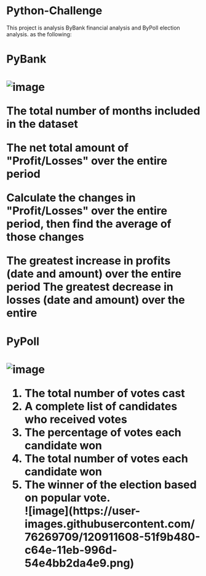 
# Python-Challenge

 
<p>This project is analysis ByBank financial analysis and ByPoll election analysis. as the following:</P>

<h1>PyBank<h1>
  
![image](https://user-images.githubusercontent.com/76269709/120911469-54a7da00-c64d-11eb-9028-54a80b45580c.png)

  The total number of months included in the dataset


The net total amount of "Profit/Losses" over the entire period


Calculate the changes in "Profit/Losses" over the entire period, then find the average of those changes


The greatest increase in profits (date and amount) over the entire period
The greatest decrease in losses (date and amount) over the entire 


<h1>PyPoll<h1/>

  ![image](https://user-images.githubusercontent.com/76269709/120911449-30e49400-c64d-11eb-8397-1e8f5395883f.png)

<ol>
<li>The total number of votes cast</li>


<li>A complete list of candidates who received votes</li>


<li>The percentage of votes each candidate won</li>


<li>The total number of votes each candidate won</li>


<li>The winner of the election based on popular vote.</li>
![image](https://user-images.githubusercontent.com/76269709/120911608-51f9b480-c64e-11eb-996d-54e4bb2da4e9.png)
